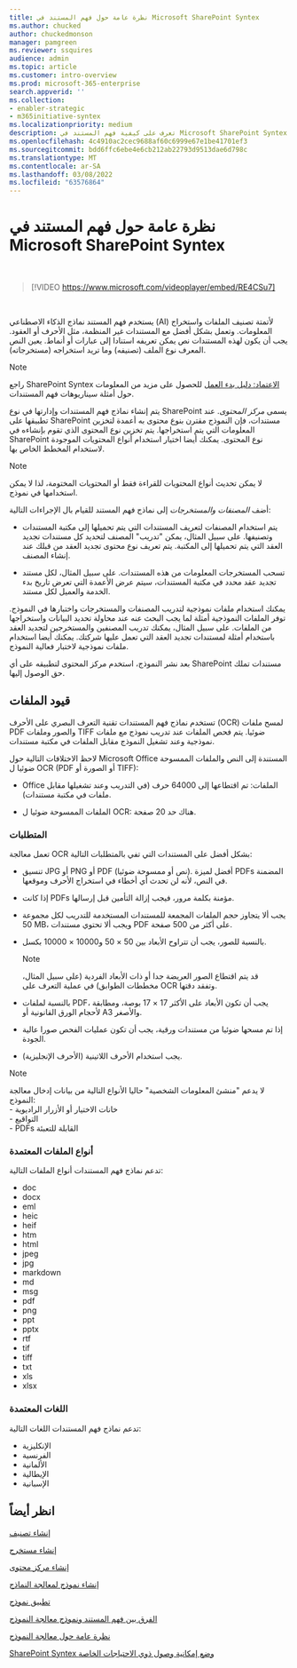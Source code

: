 ```yaml
---
title: نظرة عامة حول فهم المستند في Microsoft SharePoint Syntex
ms.author: chucked
author: chuckedmonson
manager: pamgreen
ms.reviewer: ssquires
audience: admin
ms.topic: article
ms.customer: intro-overview
ms.prod: microsoft-365-enterprise
search.appverid: ''
ms.collection:
- enabler-strategic
- m365initiative-syntex
ms.localizationpriority: medium
description: تعرف على كيفية فهم المستند في Microsoft SharePoint Syntex.
ms.openlocfilehash: 4c4910ac2cec9688af60c6999e67e1be41701ef3
ms.sourcegitcommit: bdd6ffc6ebe4e6cb212ab22793d9513dae6d798c
ms.translationtype: MT
ms.contentlocale: ar-SA
ms.lasthandoff: 03/08/2022
ms.locfileid: "63576864"
---
```

# <a name="document-understanding-overview-in-microsoft-sharepoint-syntex"></a>نظرة عامة حول فهم المستند في Microsoft SharePoint Syntex


</br>

> [!VIDEO https://www.microsoft.com/videoplayer/embed/RE4CSu7] 

</br>

يستخدم فهم المستند نماذج الذكاء الاصطناعي (AI) لأتمتة تصنيف الملفات واستخراج المعلومات. وتعمل بشكل أفضل مع المستندات غير المنظمة، مثل الأحرف أو العقود. يجب أن يكون لهذه المستندات نص يمكن تعريفه استنادا إلى عبارات أو أنماط. يعين النص المعرف نوع الملف (تصنيفه) وما تريد استخراجه (مستخرجاته).

> [!NOTE]
> راجع SharePoint Syntex [الاعتماد: دليل بدء العمل](./adoption-getstarted.md) للحصول على مزيد من المعلومات حول أمثلة سيناريوهات فهم المستندات.

يتم إنشاء نماذج فهم المستندات وإدارتها في نوع SharePoint يسمى *مركز المحتوى*. عند تطبيقها على SharePoint مستندات، فإن النموذج مقترن بنوع محتوى به أعمدة لتخزين المعلومات التي يتم استخراجها. يتم تخزين نوع المحتوى الذي تقوم بإنشاءه في SharePoint نوع المحتوى. يمكنك أيضا اختيار استخدام أنواع المحتويات الموجودة لاستخدام المخطط الخاص بها.

> [!NOTE]
> لا يمكن تحديث أنواع المحتويات للقراءة فقط أو المحتويات المختومة، لذا لا يمكن استخدامها في نموذج.

أضف *المصنفات* *والمستخرجات* إلى نماذج فهم المستند للقيام بال الإجراءات التالية: 

- يتم استخدام المصنفات لتعريف المستندات التي يتم تحميلها إلى مكتبة المستندات وتصنيفها. على سبيل المثال، يمكن "تدريب" المصنف لتحديد كل مستندات تجديد العقد التي يتم  تحميلها إلى المكتبة. يتم تعريف نوع محتوى تجديد العقد من قبلك عند إنشاء المصنف.

- تسحب المستخرجات المعلومات من هذه المستندات. على سبيل المثال، لكل مستند تجديد عقد محدد في مكتبة المستندات، سيتم عرض الأعمدة التي تعرض تاريخ بدء الخدمة والعميل لكل مستند.  

يمكنك استخدام ملفات نموذجية لتدريب المصنفات والمستخرجات واختبارها في النموذج. توفر الملفات النموذجية أمثلة لما يجب البحث عنه عند محاولة تحديد البيانات واستخراجها من الملفات. على سبيل المثال، يمكنك تدريب المصنفين والمستخرجين لتجديد العقد باستخدام أمثلة لمستندات تجديد العقد التي تعمل عليها شركتك. يمكنك أيضا استخدام ملفات نموذجية لاختبار فعالية النموذج.

بعد نشر النموذج، استخدم مركز المحتوى لتطبيقه على أي SharePoint مستندات تملك حق الوصول إليها.  

## <a name="file-limitations"></a>قيود الملفات

تستخدم نماذج فهم المستندات تقنية التعرف البصري على الأحرف (OCR) لمسح ملفات PDF والصور وملفات TIFF ضوئيا. يتم فحص الملفات عند تدريب نموذج مع ملفات نموذجية وعند تشغيل النموذج مقابل الملفات في مكتبة مستندات.

لاحظ الاختلافات التالية حول Microsoft Office المستندة إلى النص والملفات الممسوحة ضوئيا ل OCR (PDF أو الصورة أو TIFF):

- Office الملفات: تم اقتطاعها إلى 64000 حرف (في التدريب وعند تشغيلها مقابل ملفات في مكتبة مستندات).

- الملفات الممسوحة ضوئيا ل OCR: هناك حد 20 صفحة.  

### <a name="requirements"></a>المتطلبات

تعمل معالجة OCR بشكل أفضل على المستندات التي تفي بالمتطلبات التالية:

- تنسيق JPG أو PNG أو PDF (نص أو ممسوحة ضوئيا). أفضل لميزة PDFs المضمنة في النص، لأنه لن تحدث أي أخطاء في استخراج الأحرف وموقعها.

- إذا كانت PDFs مؤمنة بكلمة مرور، فيجب إزالة التأمين قبل إرسالها.

- يجب ألا يتجاوز حجم الملفات المجمعة للمستندات المستخدمة للتدريب لكل مجموعة 50 MB، ويجب ألا تحتوي مستندات PDF على أكثر من 500 صفحة.

- بالنسبة للصور، يجب أن تتراوح الأبعاد بين 50 × 50 و10000 × 10000 بكسل.
   > [!NOTE]
   > قد يتم اقتطاع الصور العريضة جدا أو ذات الأبعاد الفردية (على سبيل المثال، مخططات الطوابق) في عملية التعرف على OCR وتفقد دقتها.
 
- بالنسبة لملفات PDF، يجب أن تكون الأبعاد على الأكثر 17 × 17 بوصة، ومطابقة لأحجام الورق القانونية أو A3 والأصغر.

- إذا تم مسحها ضوئيا من مستندات ورقية، يجب أن تكون عمليات الفحص صورا عالية الجودة.

- يجب استخدام الأحرف اللاتينية (الأحرف الإنجليزية).

> [!NOTE]
> لا يدعم "منشئ المعلومات الشخصية" حاليا الأنواع التالية من بيانات إدخال معالجة النموذج:<br>- خانات الاختيار أو الأزرار الراديوية<br>- التواقيع<br>- PDFs القابلة للتعبئة

### <a name="supported-file-types"></a>أنواع الملفات المعتمدة

تدعم نماذج فهم المستندات أنواع الملفات التالية:

- doc
- docx
- eml
- heic
- heif
- htm
- html
- jpeg
- jpg
- markdown
- md
- msg
- pdf
- png
- ppt
- pptx
- rtf
- tif
- tiff
- txt
- xls
- xlsx

### <a name="supported-languages"></a>اللغات المعتمدة

تدعم نماذج فهم المستندات اللغات التالية:
- الإنكليزية
- الفرنسية
- الألمانية
- الإيطالية
- الإسبانية


## <a name="see-also"></a>انظر أيضاً
[إنشاء تصنيف](create-a-classifier.md)

[إنشاء مستخرج](create-an-extractor.md)

[إنشاء مركز محتوى](create-a-content-center.md)

[إنشاء نموذج لمعالجة النماذج](create-a-form-processing-model.md)

[تطبيق نموذج](apply-a-model.md)   

[الفرق بين فهم المستند ونموذج معالجة النموذج](difference-between-document-understanding-and-form-processing-model.md)
  
[نظرة عامة حول معالجة النموذج](form-processing-overview.md)

[SharePoint Syntex وضع إمكانية وصول ذوي الاحتياجات الخاصة](accessibility-mode.md)
